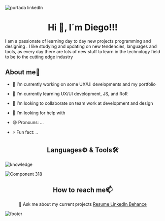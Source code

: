 ![portada linkedIn](https://github.com/DIGORACCOON4279/DIGORACCOON4279/assets/88150970/7b89ca38-4816-4c8e-89d8-b183614af8f0)

<di aling="center">
    <h1 align="center">Hi 👋, I´m Diego!!!</h1>

 I am a passionate of learning day to day new projects programming and designing . I like studying and updating on new tendencies, languages and tools, as every day there are lots of new stuff to learn in the technology field to be to the cutting edge industry
</di>
    
<div>
    <h2>About me🚀</h2>

- 🔭 I’m currently working on some UX/UI developments and my portfolio
- 🌱 I’m currently learning UX/UI development, JS, and RoR
- 👯 I’m looking to collaborate on team work at development and design
- 🤔 I’m looking for help with 

- 😄 Pronouns: ...
- ⚡ Fun fact: ..
    </div>

<h2 align="center">Languages⚙ & Tools🛠</h2>

![knowledge](https://github.com/DIGORACCOON4279/DIGORACCOON4279/assets/88150970/cbbb2a0b-e602-4173-a6be-eca7d52124b6)

![Component 318](https://github.com/DIGORACCOON4279/DIGORACCOON4279/assets/88150970/bdbccc56-966a-43f5-ad94-3493a4163211)

<div align="center">
    <h2>How to reach me📫</h2>
    💬 Ask me about my current projects
        <a href="https://www.canva.com/design/DAEsDw2MN44/Qz8u92eqiV8Tdmnq5npKqg/view?website#1:resume-english">
            Resume
        </a>
        <a href="https://www.linkedin.com/in/diegomarinmora/">
            LinkedIn
        </a>
        <a href="https://www.behance.net/diegomarin21">
            Behance
         </a>
</div>


![footer](https://github.com/DIGORACCOON4279/DIGORACCOON4279/assets/88150970/7f8b5ae3-5a13-414d-a38e-d06eaafaff63)
